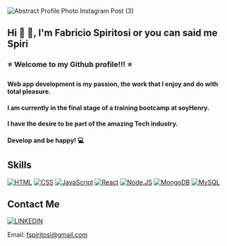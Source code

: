 ![Abstract Profile Photo Instagram Post (3)](https://user-images.githubusercontent.com/35983630/234660637-24c3cd56-1fd9-4ff6-b98a-0411cba4b4f6.png)

## Hi 👋 🖖, I'm Fabricio Spiritosi or you can said me Spiri 

### ⭐ Welcome to my Github profile!!! ⭐

#### Web app development is my passion, the work that I enjoy and do with total pleasure.
#### I am currently in the final stage of a training bootcamp at soyHenry.
#### I have the desire to be part of the amazing Tech industry.
#### Develop and be happy! 💻

## Skills

[![HTML](https://img.shields.io/badge/HTML-f06529?style=for-the-badge&logo=HTML5&logoColor=white&labelColor=101010)]()
[![CSS](https://img.shields.io/badge/CSS-2965f1?style=for-the-badge&logo=css3&logoColor=white&labelColor=101010)]()
[![JavaScript](https://img.shields.io/badge/JavaScript-F7DF1E?style=for-the-badge&logo=javascript&logoColor=white&labelColor=101010)]()
[![React](https://img.shields.io/badge/React-0a6ed1?style=for-the-badge&logo=React&logoColor=white&labelColor=101010)]()
[![Node.JS](https://img.shields.io/badge/Node.JS-339933?style=for-the-badge&logo=node.js&logoColor=white&labelColor=101010)]()
[![MongoDB](https://img.shields.io/badge/MongoDB-47A248?style=for-the-badge&logo=mongodb&logoColor=white&labelColor=101010)]()
[![MySQL](https://img.shields.io/badge/PostgreSQL-4479A1?style=for-the-badge&logo=PostgreSQL&logoColor=white&labelColor=101010)]()

## Contact Me

[![LINKEDIN](https://img.shields.io/badge/LINKEDIN-0a6ed1?style=for-the-badge&logo=LINKEDIN&logoColor=white&labelColor=101010)](https://www.linkedin.com/in/fabriciospiritosi)

Email: fspiritosi@gmail.com


<!--
**fspiritosi/fspiritosi** is a ✨ _special_ ✨ repository because its `README.md` (this file) appears on your GitHub profile.

Here are some ideas to get you started:

- 🔭 I’m currently working on ...
- 🌱 I’m currently learning ...
- 👯 I’m looking to collaborate on ...
- 🤔 I’m looking for help with ...
- 💬 Ask me about ...
- 📫 How to reach me: ...
- 😄 Pronouns: ...
- ⚡ Fun fact: ...
-->
